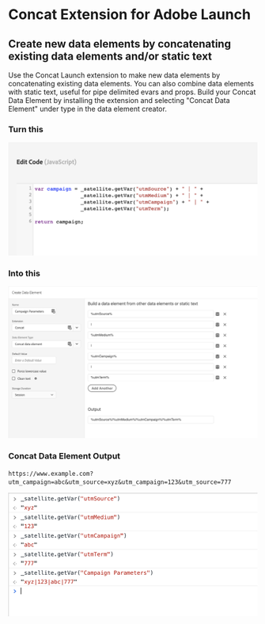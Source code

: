 # Concat Extension for Adobe Launch
## Create new data elements by concatenating existing data elements and/or static text

Use the Concat Launch extension to make new data elements by concatenating existing data elements. You can
also combine data elements with static text, useful for pipe delimited evars and props. Build your Concat Data Element
by installing the extension and selecting "Concat Data Element" under type in the data element creator. 

### Turn this
<img src="images/customDataElement.png" alt="drawing" width="600"/>

### Into this
<img src="images/concatDataElement.png" alt="drawing" width="600"/>

### Concat Data Element Output
``https://www.example.com?utm_campaign=abc&utm_source=xyz&utm_campaign=123&utm_source=777``

<img src="images/outputConsole.png" alt="drawing" width="600" />



